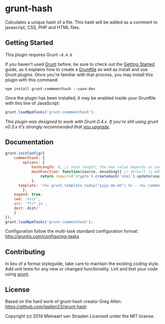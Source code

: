 # grunt-hash

Calculates a unique hash of a file. This hash will be added as a comment to javascript, CSS, PHP and HTML files.

## Getting Started
This plugin requires Grunt `~0.4.0`

If you haven't used [Grunt](http://gruntjs.com/) before, be sure to check out the [Getting Started](http://gruntjs.com/getting-started) guide, as it explains how to create a [Gruntfile](http://gruntjs.com/sample-gruntfile) as well as install and use Grunt plugins. Once you're familiar with that process, you may install this plugin with this command:

```shell
npm install grunt-commmenthash --save-dev
```

Once the plugin has been installed, it may be enabled inside your Gruntfile with this line of JavaScript:

```js
grunt.loadNpmTasks('grunt-commmenthash');
```

*This plugin was designed to work with Grunt 0.4.x. If you're still using grunt v0.3.x it's strongly recommended that [you upgrade](http://gruntjs.com/upgrading-from-0.3-to-0.4).*

[grunt]: http://gruntjs.com/
[getting_started]: https://github.com/gruntjs/grunt/blob/master/docs/getting_started.md

## Documentation

```javascript
grunt.initConfig({
	commenthash: {
		options: {
			hashLength: 8, // hash length, the max value depends on your hash function
			hashFunction: function(source, encoding){ // default is md5
				return require('crypto').createHash('sha1').update(source, encoding).digest('hex');
			},
      template: '<%= grunt.template.today("yyyy-mm-dd") %> - <%= commenthash.value %>' // Template for comment text, do not include comment wrapper as this is extension specific
		},
    expand: true,
    cwd: 'src/',
    src: '**/*.js',
    dest: dist/'
	}
});
grunt.loadNpmTasks('grunt-commenthash');
```

Configuration follow the multi-task standard configuration format: http://gruntjs.com/configuring-tasks


## Contributing
In lieu of a formal styleguide, take care to maintain the existing coding style. Add unit tests for any new or changed functionality. Lint and test your code using [grunt][grunt].

## License
Based on the hard work of grunt-hash creator Greg Allen: 
https://github.com/jgallen23/grunt-hash

Copyright (c) 2014 Meinaart van Straalen
Licensed under the MIT license.
